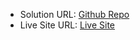 - Solution URL: [Github Repo](https://github.com/colormethanh/Advice_Generator_App)
- Live Site URL: [Live Site]()
